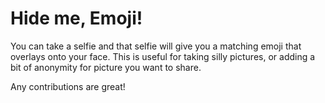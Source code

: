 # Hide me, Emoji!

You can take a selfie and that selfie will give you a matching emoji that overlays onto your face. This is useful for taking silly pictures, or adding a bit of anonymity for picture you want to share.

Any contributions are great! 
